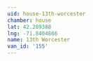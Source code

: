 ```yaml
---
uid: house-13th-worcester
chamber: house
lat: 42.289388
lng: -71.8404866
name: 13th Worcester
van_id: '155'
---
```

